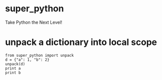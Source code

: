 # super_python
Take Python the Next Level!

# unpack a dictionary into local scope
```
from super_python import unpack
d = {"a": 1, "b": 2}
unpack(d)
print a
print b
```
